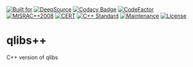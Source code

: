 [![Built for](https://img.shields.io/badge/built%20for-microcontrollers-lightgrey?logo=WhiteSource)](https://github.com/kmilo17pet/qlibs-cpp)
[![DeepSource](https://app.deepsource.com/gh/kmilo17pet/qlibs-cpp.svg/?label=active+issues&show_trend=true&token=v2gmYWIv1qjuUS9q01v_ncon)](https://app.deepsource.com/gh/kmilo17pet/qlibs-cpp/)
[![Codacy Badge](https://app.codacy.com/project/badge/Grade/2773da9d554f4f8abc31e76b7bcd33c3)](https://app.codacy.com/gh/kmilo17pet/qlibs-cpp/dashboard?utm_source=gh&utm_medium=referral&utm_content=&utm_campaign=Badge_grade)
[![CodeFactor](https://www.codefactor.io/repository/github/kmilo17pet/qlibs-cpp/badge)](https://www.codefactor.io/repository/github/kmilo17pet/qlibs-cpp)
[![MISRAC++2008](https://img.shields.io/badge/MISRAC++2008-Compliant-blue.svg?logo=verizon)](https://www.misra.org.uk/)
[![CERT](https://img.shields.io/badge/CERT-Compliant-blue.svg?logo=cplusplus)](https://wiki.sei.cmu.edu/confluence/display/seccode/SEI+CERT+Coding+Standards)
[![C++ Standard](https://img.shields.io/badge/STD-C++11-green.svg?logo=cplusplus)](https://en.cppreference.com/w/cpp/11)
[![Maintenance](https://img.shields.io/badge/Maintained%3F-yes-green.svg?logo=textpattern)](https://github.com/kmilo17pet/QuarkTS-cpp/graphs/commit-activity)
[![License](https://img.shields.io/github/license/kmilo17pet/QuarkTS-cpp?logo=livejournal)](https://github.com/kmilo17pet/QuarkTS-cpp/blob/master/LICENSE)

# qlibs++
C++ version of qlibs

